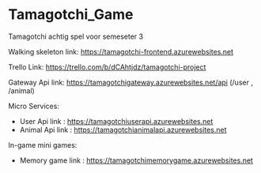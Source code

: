 # Tamagotchi_Game
Tamagotchi achtig spel voor semeseter 3

Walking skeleton link: https://tamagotchi-frontend.azurewebsites.net

Trello Link: https://trello.com/b/dCAhtjdz/tamagotchi-project

Gateway Api link: https://tamagotchigateway.azurewebsites.net/api  (/user , /animal)

Micro Services:

- User Api link   : https://tamagotchiuserapi.azurewebsites.net
- Animal Api link : https://tamagotchianimalapi.azurewebsites.net

In-game mini games:

- Memory game link : https://tamagotchimemorygame.azurewebsites.net 
